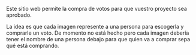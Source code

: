 Este sitio web permite la compra de votos para que vuestro proyecto sea aprobado.

La idea es que cada imagen represente a una persona para escogerla y comprarle un voto. De momento no está hecho pero cada imagen debería tener el nombre de una persona debajo para que quien va a comprar sepa qué está comprando.